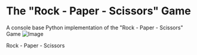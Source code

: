 # The "Rock - Paper - Scissors" Game
A console base Python implementation of the "Rock - Paper - Scissors" Game
<img alt="Image" whidth="200px" scr="https://github.com/Nenogzar/RockPaperScissorsByNenogzar/assets/103338442/e3098d81-2881-4862-875e-aa52e05f2696">


Rock - Paper - Scissors 
